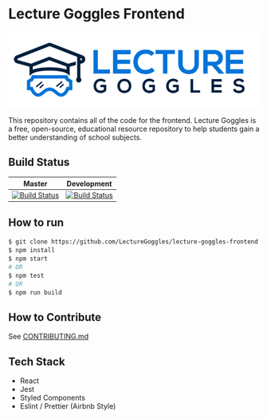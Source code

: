 # Lecture Goggles Frontend

![Lecture Goggles Logo](./LectureGogglesLargeLogo.svg)

This repository contains all of the code for the frontend. Lecture Goggles is a
free, open-source, educational resource repository to help students gain a better
understanding of school subjects.

## Build Status

|Master|Development|
|:-:|:-:|
|[![Build Status](https://dev.azure.com/lecturegoggles-devops/lecture-goggles-frontend/_apis/build/status/LectureGoggles.lecture-goggles-frontend?branchName=master)](https://dev.azure.com/lecturegoggles-devops/lecture-goggles-frontend/_build/latest?definitionId=1&branchName=master)|[![Build Status](https://dev.azure.com/lecturegoggles-devops/lecture-goggles-frontend/_apis/build/status/LectureGoggles.lecture-goggles-frontend?branchName=development)](https://dev.azure.com/lecturegoggles-devops/lecture-goggles-frontend/_build/latest?definitionId=1&branchName=development)|

## How to run

```BASH
$ git clone https://github.com/LectureGoggles/lecture-goggles-frontend.git
$ npm install
$ npm start
# OR
$ npm test
# OR
$ npm run build
```

## How to Contribute

See [CONTRIBUTING.md](CONTRIBUTING.md)

## Tech Stack

- React
- Jest
- Styled Components
- Eslint / Prettier (Airbnb Style)
